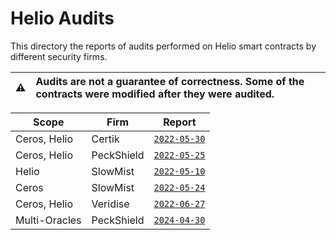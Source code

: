# Helio Audits

This directory the reports of audits performed on Helio smart contracts by different security firms.

| :warning: | Audits are not a guarantee of correctness. Some of the contracts were modified after they were audited. |
| --------- | :------------------------------------------------------------------------------------------------------ |

| Scope         | Firm       | Report                                  |
|---------------|------------|-----------------------------------------|
| Ceros, Helio  | Certik     | [`2022-05-30`](./Certik_300522.pdf)     |
| Ceros, Helio  | PeckShield | [`2022-05-25`](./PeckShield_250522.pdf) |
| Helio         | SlowMist   | [`2022-05-10`](./SlowMist_100522.pdf)   |
| Ceros         | SlowMist   | [`2022-05-24`](./SlowMist_240522.pdf)   |
| Ceros, Helio  | Veridise   | [`2022-06-27`](./Veridise_270622.pdf)   |
| Multi-Oracles | PeckShield | [`2024-04-30`](./PeckShield_300424.pdf) |
